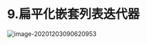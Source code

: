 # 9.扁平化嵌套列表迭代器

![image-20201203090620953](https://raw.githubusercontent.com/TWDH/Leetcode-From-Zero/pictures/img/image-20201203090620953.png)